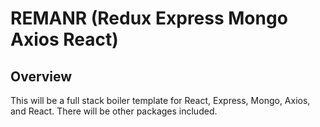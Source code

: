 # REMANR (Redux Express Mongo Axios React)

## Overview

This will be a full stack boiler template for React, Express, Mongo, Axios, and React. There will be other packages included. 